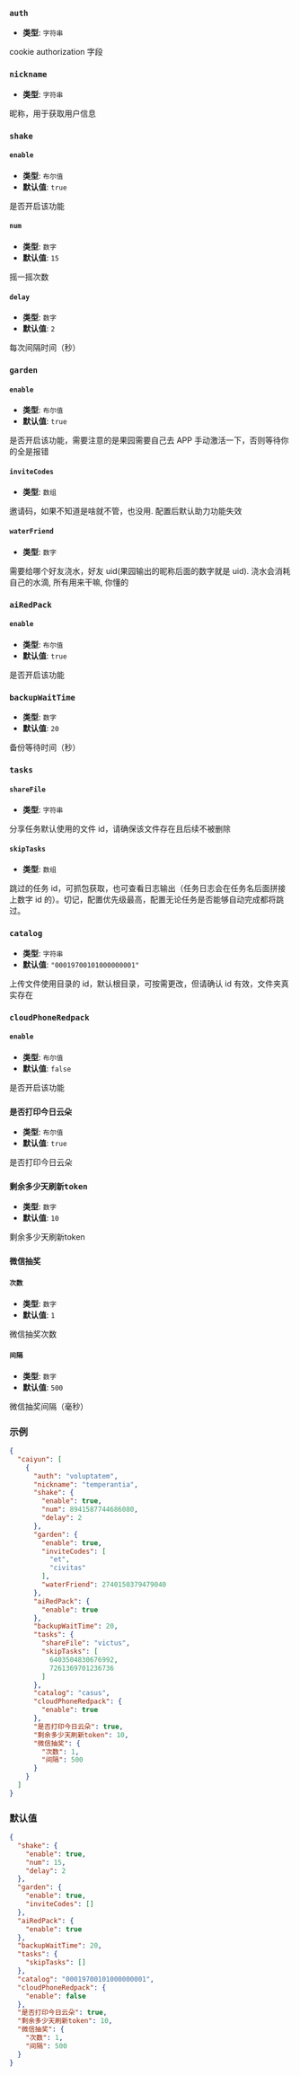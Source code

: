 ### `auth`

- **类型**: `字符串`

cookie authorization 字段

### `nickname`

- **类型**: `字符串`

昵称，用于获取用户信息

### `shake`

#### `enable`

- **类型**: `布尔值`
- **默认值**: `true`

是否开启该功能

#### `num`

- **类型**: `数字`
- **默认值**: `15`

摇一摇次数

#### `delay`

- **类型**: `数字`
- **默认值**: `2`

每次间隔时间（秒）

### `garden`

#### `enable`

- **类型**: `布尔值`
- **默认值**: `true`

是否开启该功能，需要注意的是果园需要自己去 APP 手动激活一下，否则等待你的全是报错

#### `inviteCodes`

- **类型**: `数组`

邀请码，如果不知道是啥就不管，也没用. 配置后默认助力功能失效

#### `waterFriend`

- **类型**: `数字`

需要给哪个好友浇水，好友 uid(果园输出的昵称后面的数字就是 uid). 浇水会消耗自己的水滴, 所有用来干嘛, 你懂的

### `aiRedPack`

#### `enable`

- **类型**: `布尔值`
- **默认值**: `true`

是否开启该功能

### `backupWaitTime`

- **类型**: `数字`
- **默认值**: `20`

备份等待时间（秒）

### `tasks`

#### `shareFile`

- **类型**: `字符串`

分享任务默认使用的文件 id，请确保该文件存在且后续不被删除

#### `skipTasks`

- **类型**: `数组`

跳过的任务 id，可抓包获取，也可查看日志输出（任务日志会在任务名后面拼接上数字 id 的）。切记，配置优先级最高，配置无论任务是否能够自动完成都将跳过。

### `catalog`

- **类型**: `字符串`
- **默认值**: `"00019700101000000001"`

上传文件使用目录的 id，默认根目录，可按需更改，但请确认 id 有效，文件夹真实存在

### `cloudPhoneRedpack`

#### `enable`

- **类型**: `布尔值`
- **默认值**: `false`

是否开启该功能

### `是否打印今日云朵`

- **类型**: `布尔值`
- **默认值**: `true`

是否打印今日云朵

### `剩余多少天刷新token`

- **类型**: `数字`
- **默认值**: `10`

剩余多少天刷新token

### `微信抽奖`

#### `次数`

- **类型**: `数字`
- **默认值**: `1`

微信抽奖次数

#### `间隔`

- **类型**: `数字`
- **默认值**: `500`

微信抽奖间隔（毫秒）

### 示例

```json
{
  "caiyun": [
    {
      "auth": "voluptatem",
      "nickname": "temperantia",
      "shake": {
        "enable": true,
        "num": 8941587744686080,
        "delay": 2
      },
      "garden": {
        "enable": true,
        "inviteCodes": [
          "et",
          "civitas"
        ],
        "waterFriend": 2740150379479040
      },
      "aiRedPack": {
        "enable": true
      },
      "backupWaitTime": 20,
      "tasks": {
        "shareFile": "victus",
        "skipTasks": [
          6403504830676992,
          7261369701236736
        ]
      },
      "catalog": "casus",
      "cloudPhoneRedpack": {
        "enable": true
      },
      "是否打印今日云朵": true,
      "剩余多少天刷新token": 10,
      "微信抽奖": {
        "次数": 1,
        "间隔": 500
      }
    }
  ]
}
```

### 默认值

```json
{
  "shake": {
    "enable": true,
    "num": 15,
    "delay": 2
  },
  "garden": {
    "enable": true,
    "inviteCodes": []
  },
  "aiRedPack": {
    "enable": true
  },
  "backupWaitTime": 20,
  "tasks": {
    "skipTasks": []
  },
  "catalog": "00019700101000000001",
  "cloudPhoneRedpack": {
    "enable": false
  },
  "是否打印今日云朵": true,
  "剩余多少天刷新token": 10,
  "微信抽奖": {
    "次数": 1,
    "间隔": 500
  }
}
```
